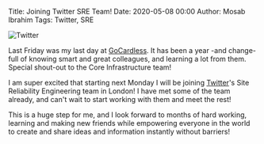 Title: Joining Twitter SRE Team!
Date: 2020-05-08 00:00
Author: Mosab Ibrahim
Tags: Twitter, SRE

![Twitter]({attach}/images/twitter-logo.png)

Last Friday was my last day at [GoCardless](https://gocardless.com). It has been
a year -and change- full of knowing smart and great colleagues, and learning a
lot from them. Special shout-out to the Core Infrastructure team!

I am super excited that starting next Monday I will be joining
[Twitter](https://twitter.com)'s Site Reliability Engineering team in London! I
have met some of the team already, and can't wait to start working with them and
meet the rest!

This is a huge step for me, and I look forward to months of hard working,
learning and making new friends while empowering everyone in the world to create
and share ideas and information instantly without barriers!
